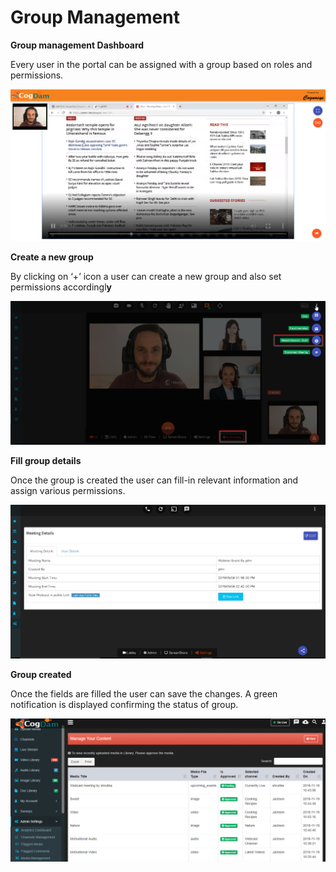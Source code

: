 # Group Management

**Group management Dashboard**

Every user in the portal can be assigned with a group based on roles and permissions.

![](../../.gitbook/assets/image%20%28106%29.png)

**Create a new group**

By clicking on ‘+’ icon a user can create a new group and also set permissions accordingl**y**

![](../../.gitbook/assets/image%20%28169%29.png)

**Fill group details**

Once the group is created the user can fill-in relevant information and assign various permissions.

![](../../.gitbook/assets/image%20%2816%29.png)

**Group created**

Once the fields are filled the user can save the changes. A green notification is displayed confirming the status of group.

![](../../.gitbook/assets/image%20%28173%29.png)

